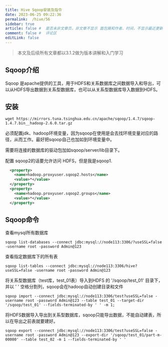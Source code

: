 ```yaml
---
title: Hive Sqoop安装及指令
date: 2023-06-25 09:22:36
permalink:  /hive/56
sidebar: true
article: false #  是否未非文章页，非文章不显示 面包屑和作者、时间，不显示最近更新栏，不会参与到最近更新文章的数据计算中
comment: false #  评论区
editLink: false
---
```


> 本文及后续所有文章都以3.1.2做为版本讲解和入门学习

## Sqoop介绍
Sqoop 是apache提供的工具，用于HDFS和关系数据库之间数据导入和导出，可以从HDFS导出数据到关系型数据库，也可以从关系型数据库导入数据到HDFS。

## 安装
```shell
wget https://mirrors.tuna.tsinghua.edu.cn/apache/sqoop/1.4.7/sqoop-1.4.7.bin__hadoop-2.6.0.tar.gz
```
必须配置jdk、hadoop环境变量，因为sqoop在使用是会去找环境变量对应的路径，从而工作。最好把sqoop自己也加如到环境变量中。

需要将连接的数据库的驱动包加如sqoop/server/lib目录下。

配置 sqoop2的话要允许访问 HDFS，但是我是sqoop1.
```xml
  <property>
    <name>hadoop.proxyuser.sqoop2.hosts</name>
    <value>*</value>
  </property>
  <property>
    <name>hadoop.proxyuser.sqoop2.groups</name>
    <value>*</value>
  </property>
```

## Sqoop命令
查看mysql所有数据库
```shell
sqoop list-databases --connect jdbc:mysql://node113:3306/?useSSL=false -username root -password Admin@123
```
查看指定数据库下的所有表
```shell
sqoop list-tables --connect jdbc:mysql://node113:3306/hive?useSSL=false -username root -password Admin@123
```
将关系型数据库（test库，test_01表）导入到HDFS 的 '/sqoop/test_01'  目录下，并以 ' ' 空格分割列，sqoop会在hadoop自动创建目录和文件
```shell
sqoop import --connect jdbc:mysql://node113:3306/test?useSSL=false -username root -password Admin@123 --table test_01 --target-dir '/sqoop/test_01' --fields-terminated-by ' ' -m 1;
```
将HDFS数据导入导出到关系型数据库，sqoop只能导出数据，不能自动建表，所以在导出之前表就要建好。
```shell
sqoop export --connect jdbc:mysql://node113:3306/test?useSSL=false -username root -password Admin@123 --export-dir '/sqoop/test_01/part-m-00000' --table test_02 -m 1 --fields-terminated-by ' '
```